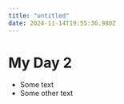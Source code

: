 ```yaml
---
title: "untitled"
date: 2024-11-14T19:55:36.980Z
---
```


# My Day 2
- Some text
- Some other text


